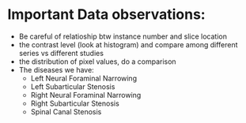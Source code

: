 # Important Data observations:

- Be careful of relatioship btw instance number and slice location 
- the contrast level (look at histogram) and compare among different series vs different studies
- the distribution of pixel values, do a comparison
- The diseases we have:
    - Left Neural Foraminal Narrowing
    - Left Subarticular Stenosis
    - Right Neural Foraminal Narrowing
    - Right Subarticular Stenosis
    - Spinal Canal Stenosis
